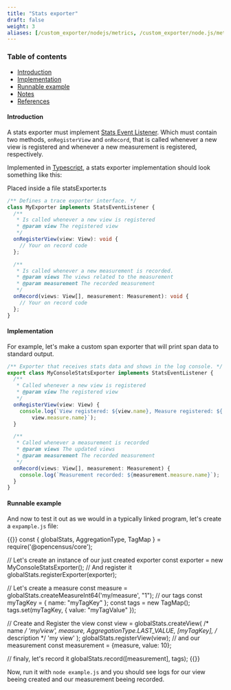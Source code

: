 ```yaml
---
title: "Stats exporter"
draft: false
weight: 3
aliases: [/custom_exporter/nodejs/metrics, /custom_exporter/node.js/metrics, /guides/exporters/custom-exporter/nodejs/metrics, /guides/exporters/custom-exporter/node.js/metrics]
---
```


### Table of contents
- [Introduction](#introduction)
- [Implementation](#implementation)
- [Runnable example](#runnable-example)
- [Notes](#notes)
- [References](#references)

#### Introduction
A stats exporter must implement [Stats Event Listener](https://github.com/census-instrumentation/opencensus-node/blob/master/packages/opencensus-core/src/exporters/types.ts#L34). Which must contain two methods, `onRegisterView` and `onRecord`, that is called whenever a new view is registered and whenever a new measurement is registered, respectively.

Implemented in [Typescript](https://www.typescriptlang.org/), a stats exporter implementation should look something like this:

Placed inside a file statsExporter.ts

```typescript
/** Defines a trace exporter interface. */
class MyExporter implements StatsEventListener {
  /**
   * Is called whenever a new view is registered
   * @param view The registered view
   */
  onRegisterView(view: View): void {
    // Your on record code
  };

  /**
   * Is called whenever a new measurement is recorded.
   * @param views The views related to the measurement
   * @param measurement The recorded measurement
   */
  onRecord(views: View[], measurement: Measurement): void {
    // Your on record code
  };
}
```

#### Implementation

For example, let's make a custom span exporter that will print span data to standard output.

```typescript
/** Exporter that receives stats data and shows in the log console. */
export class MyConsoleStatsExporter implements StatsEventListener {
  /**
   * Called whenever a new view is registered
   * @param view The registered view
   */
  onRegisterView(view: View) {
    console.log(`View registered: ${view.name}, Measure registered: ${
        view.measure.name}`);
  }

  /**
   * Called whenever a measurement is recorded
   * @param views The updated views
   * @param measurement The recorded measurement
   */
  onRecord(views: View[], measurement: Measurement) {
    console.log(`Measurement recorded: ${measurement.measure.name}`);
  }
}
```

#### Runnable example

And now to test it out as we would in a typically linked program, let's create a `expample.js` file:

{{<highlight javascript>}}
const { globalStats, AggregationType, TagMap } = require('@opencensus/core');

// Let's create an instance of our just created exporter
const exporter = new MyConsoleStatsExporter();
// And register it
globalStats.registerExporter(exporter);

// Let's create a measure
const measure = globalStats.createMeasureInt64('my/measure', "1");
// our tags
const myTagKey = { name: "myTagKey" };
const tags = new TagMap();
tags.set(myTagKey, { value: "myTagValue" });

// Create and Register the view
const view = globalStats.createView(
  /* name */ 'my/view',
  measure, 
  AggregationType.LAST_VALUE, 
  [myTagKey], 
  /* description */ 'my view'
);
globalStats.registerView(view);
// and our measurement
const measurement = {measure, value: 10};

// finaly, let's record it
globalStats.record([measurement], tags);
{{</highlight>}}

Now, run it with `node example.js` and you should see logs for our view beeing created and our measurement beeing recorded.
